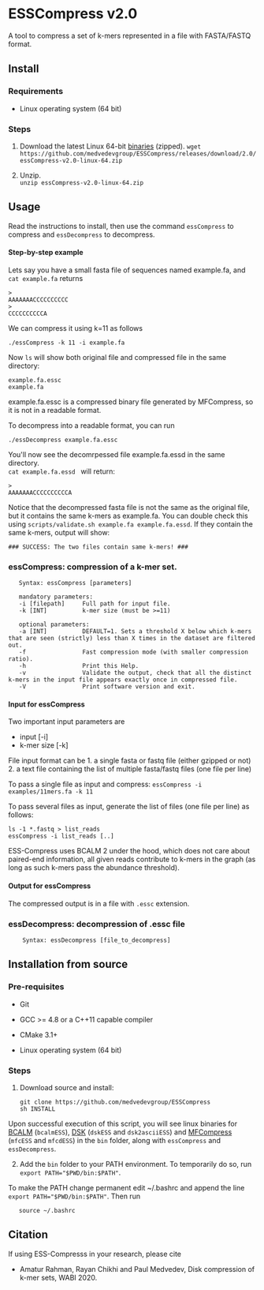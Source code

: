 # ESSCompress v2.0

A tool to compress a set of k-mers represented in a file with FASTA/FASTQ format.


## Install

### Requirements

- Linux operating system (64 bit)

### Steps

1. Download the latest Linux 64-bit [binaries](https://github.com/medvedevgroup/ESSCompress/releases/download/2.0/essCompress-v2.0-linux-64.zip) (zipped). `wget https://github.com/medvedevgroup/ESSCompress/releases/download/2.0/essCompress-v2.0-linux-64.zip`

2. Unzip.   
`unzip essCompress-v2.0-linux-64.zip`


## Usage

Read the instructions to install, then use the command `essCompress` to compress and `essDecompress` to decompress.


#### Step-by-step example

Lets say you have a small fasta file of sequences named example.fa, and   
`cat example.fa` returns

```
>
AAAAAAACCCCCCCCCC
>
CCCCCCCCCCA
```
We can compress it using k=11 as follows
```
./essCompress -k 11 -i example.fa
```  
Now `ls` will show both original file and compressed file in the same directory:

```
example.fa.essc
example.fa
```
example.fa.essc is a compressed binary file generated by MFCompress, so it is not in a readable format.

To decompress into a readable format, you can run
```
./essDecompress example.fa.essc   
```

You'll now see the decomrpessed file example.fa.essd in the same directory.   
`cat example.fa.essd ` will return:    

```
>
AAAAAAACCCCCCCCCCA
```
Notice that the decompressed fasta file is not the same as the original file, but it contains the same k-mers as example.fa. You can double check this using
`scripts/validate.sh example.fa example.fa.essd`. If they contain the same k-mers, output will show:

```
### SUCCESS: The two files contain same k-mers! ###
```


### essCompress: compression of a k-mer set.
	
       Syntax: essCompress [parameters]   
       
       mandatory parameters:  
       -i [filepath]     Full path for input file.        
	   -k [INT]          k-mer size (must be >=11)
	   
	   optional parameters:  
	   -a [INT]          DEFAULT=1. Sets a threshold X below which k-mers that are seen (strictly) less than X times in the dataset are filtered out. 
	   -f				 Fast compression mode (with smaller compression ratio).
	   -h                Print this Help.
	   -v                Validate the output, check that all the distinct k-mers in the input file appears exactly once in compressed file.
	   -V                Print software version and exit.


#### Input for essCompress 

Two important input parameters are 
* input [-i]
* k-mer size [-k]

File input format can be
	1. a single fasta or fastq file (either gzipped or not) 
	2. a text file containing the list of multiple fasta/fastq files (one file per line)	

To pass a single file as input and compress:
`essCompress -i examples/11mers.fa -k 11`

To pass several files as input, generate the list of files (one file per line) as follows:

`ls -1 *.fastq > list_reads`   
`essCompress -i list_reads [..]`

ESS-Compress uses BCALM 2 under the hood, which does not care about paired-end information, all given reads contribute to k-mers in the graph (as long as such k-mers pass the abundance threshold).



#### Output for essCompress 
The compressed output is in a file with `.essc` extension.




     
### essDecompress: decompression of .essc file
  
        Syntax: essDecompress [file_to_decompress]


## Installation from source

### Pre-requisites
- Git  

- GCC >= 4.8 or a C++11 capable compiler   

- CMake 3.1+   

- Linux operating system (64 bit)

### Steps

1) Download source and install:

       git clone https://github.com/medvedevgroup/ESSCompress
       sh INSTALL

Upon successful execution of this script, you will see linux binaries for [BCALM](https://github.com/GATB/bcalm) (`bcalmESS`), [DSK](https://github.com/GATB/dsk) (`dskESS` and `dsk2asciiESS`) and [MFCompress](http://bioinformatics.ua.pt/software/mfcompress/) (`mfcESS` and `mfcdESS`) in the `bin` folder, along with `essCompress` and `essDecompress`.


2) Add the `bin` folder to your PATH environment. To temporarily do so, 
run `export PATH="$PWD/bin:$PATH"`.

To make the PATH change permanent edit ~/.bashrc and append the line `export PATH="$PWD/bin:$PATH"`. Then run      
       
       source ~/.bashrc
	

## Citation

If using ESS-Compresss in your research, please cite
* Amatur Rahman, Rayan Chikhi and Paul Medvedev, Disk compression of k-mer sets, WABI 2020.
